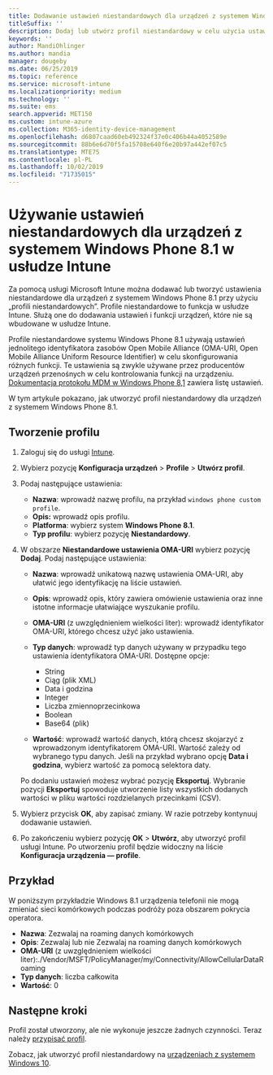 ```yaml
---
title: Dodawanie ustawień niestandardowych dla urządzeń z systemem Windows Phone 8.1 w usłudze Microsoft Intune — Azure | Microsoft Docs
titleSuffix: ''
description: Dodaj lub utwórz profil niestandardowy w celu użycia ustawień identyfikatora URI OMA dla urządzeń z systemem Windows Phone 8.1 w usłudze Microsoft Intune.
keywords: ''
author: MandiOhlinger
ms.author: mandia
manager: dougeby
ms.date: 06/25/2019
ms.topic: reference
ms.service: microsoft-intune
ms.localizationpriority: medium
ms.technology: ''
ms.suite: ems
search.appverid: MET150
ms.custom: intune-azure
ms.collection: M365-identity-device-management
ms.openlocfilehash: d6807caad60eb492324f37e0c406b44a4052589e
ms.sourcegitcommit: 88b6e6d70f5fa15708e640f6e20b97a442ef07c5
ms.translationtype: MTE75
ms.contentlocale: pl-PL
ms.lasthandoff: 10/02/2019
ms.locfileid: "71735015"
---
```

# <a name="use-custom-settings-for-windows-phone-81-devices-in-intune"></a>Używanie ustawień niestandardowych dla urządzeń z systemem Windows Phone 8.1 w usłudze Intune

Za pomocą usługi Microsoft Intune można dodawać lub tworzyć ustawienia niestandardowe dla urządzeń z systemem Windows Phone 8.1 przy użyciu „profili niestandardowych”. Profile niestandardowe to funkcja w usłudze Intune. Służą one do dodawania ustawień i funkcji urządzeń, które nie są wbudowane w usłudze Intune.

Profile niestandardowe systemu Windows Phone 8.1 używają ustawień jednolitego identyfikatora zasobów Open Mobile Alliance (OMA-URI, Open Mobile Alliance Uniform Resource Identifier) w celu skonfigurowania różnych funkcji. Te ustawienia są zwykle używane przez producentów urządzeń przenośnych w celu kontrolowania funkcji na urządzeniu. [Dokumentacja protokołu MDM w Windows Phone 8,1](https://docs.microsoft.com/previous-versions/windows/it-pro/windows-phone/dn499787(v=technet.10)) zawiera listę ustawień.

W tym artykule pokazano, jak utworzyć profil niestandardowy dla urządzeń z systemem Windows Phone 8.1. 

## <a name="create-the-profile"></a>Tworzenie profilu

1. Zaloguj się do usługi [Intune](https://go.microsoft.com/fwlink/?linkid=2090973).
2. Wybierz pozycję **Konfiguracja urządzeń** > **Profile** > **Utwórz profil**.
3. Podaj następujące ustawienia:

    - **Nazwa**: wprowadź nazwę profilu, na przykład `windows phone custom profile`.
    - **Opis:** wprowadź opis profilu.
    - **Platforma**: wybierz system **Windows Phone 8.1**.
    - **Typ profilu**: wybierz pozycję **Niestandardowy**.

4. W obszarze **Niestandardowe ustawienia OMA-URI** wybierz pozycję **Dodaj**. Podaj następujące ustawienia:

    - **Nazwa**: wprowadź unikatową nazwę ustawienia OMA-URI, aby ułatwić jego identyfikację na liście ustawień.
    - **Opis**: wprowadź opis, który zawiera omówienie ustawienia oraz inne istotne informacje ułatwiające wyszukanie profilu.
    - **OMA-URI** (z uwzględnieniem wielkości liter): wprowadź identyfikator OMA-URI, którego chcesz użyć jako ustawienia.
    - **Typ danych**: wprowadź typ danych używany w przypadku tego ustawienia identyfikatora OMA-URI. Dostępne opcje:

        - String
        - Ciąg (plik XML)
        - Data i godzina
        - Integer
        - Liczba zmiennoprzecinkowa
        - Boolean
        - Base64 (plik)

    - **Wartość**: wprowadź wartość danych, którą chcesz skojarzyć z wprowadzonym identyfikatorem OMA-URI. Wartość zależy od wybranego typu danych. Jeśli na przykład wybrano opcję **Data i godzina**, wybierz wartość za pomocą selektora daty.

    Po dodaniu ustawień możesz wybrać pozycję **Eksportuj**. Wybranie pozycji **Eksportuj** spowoduje utworzenie listy wszystkich dodanych wartości w pliku wartości rozdzielanych przecinkami (CSV).

5. Wybierz przycisk **OK**, aby zapisać zmiany. W razie potrzeby kontynuuj dodawanie ustawień.
6. Po zakończeniu wybierz pozycję **OK** > **Utwórz**, aby utworzyć profil usługi Intune. Po utworzeniu profil będzie widoczny na liście **Konfiguracja urządzenia — profile**.

## <a name="example"></a>Przykład

W poniższym przykładzie Windows 8.1 urządzenia telefonii nie mogą zmieniać sieci komórkowych podczas podróży poza obszarem pokrycia operatora.

- **Nazwa**: Zezwalaj na roaming danych komórkowych
- **Opis**: Zezwalaj lub nie Zezwalaj na roaming danych komórkowych
- **OMA-URI** (z uwzględnieniem wielkości liter):./Vendor/MSFT/PolicyManager/my/Connectivity/AllowCellularDataRoaming
- **Typ danych**: liczba całkowita
- **Wartość**: 0

## <a name="next-steps"></a>Następne kroki

Profil został utworzony, ale nie wykonuje jeszcze żadnych czynności. Teraz należy [przypisać profil](device-profile-assign.md).

Zobacz, jak utworzyć profil niestandardowy na [urządzeniach z systemem Windows 10](../custom-settings-windows-10.md).
